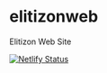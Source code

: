 # elitizonweb
Elitizon Web Site

[![Netlify Status](https://api.netlify.com/api/v1/badges/37aefb15-a171-41ff-ac99-5035acdd2ff1/deploy-status)](https://app.netlify.com/sites/elitizon/deploys)
